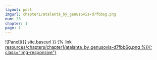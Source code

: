 ```yaml
---
layout: post
imgurl: chapter1/atalanta_by_genusovis-d7fbb6g.png
num: 23
chapter: 1
page: 1
---
```


[![Panel]({{ site.baseurl }} {% link resources/chapters/chapter1/atalanta_by_genusovis-d7fbb6g.png %}){: class="img-responsive"}]({{page.previous.url}}#panel)
